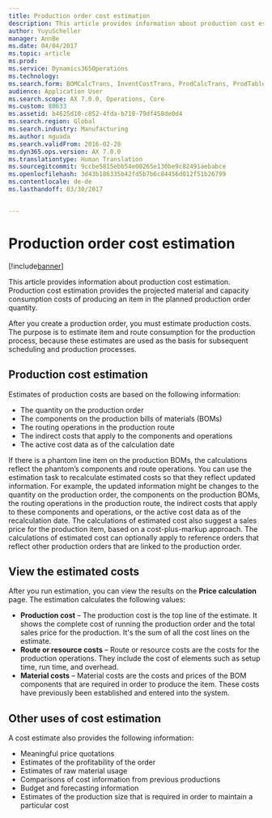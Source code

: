 ```yaml
---
title: Production order cost estimation
description: This article provides information about production cost estimation. Production cost estimation provides the projected material and capacity consumption costs of producing an item in the planned production order quantity.
author: YuyuScheller
manager: AnnBe
ms.date: 04/04/2017
ms.topic: article
ms.prod: 
ms.service: Dynamics365Operations
ms.technology: 
ms.search.form: BOMCalcTrans, InventCostTrans, ProdCalcTrans, ProdTableJour, ProdTableListPage
audience: Application User
ms.search.scope: AX 7.0.0, Operations, Core
ms.custom: 80633
ms.assetid: b4625d10-c852-4fda-b718-79df458de0d4
ms.search.region: Global
ms.search.industry: Manufacturing
ms.author: mguada
ms.search.validFrom: 2016-02-28
ms.dyn365.ops.version: AX 7.0.0
ms.translationtype: Human Translation
ms.sourcegitcommit: 9ccbe5815ebb54e00265e130be9c82491aebabce
ms.openlocfilehash: 3d43b186335b42fd5b7b6c84456d012f51b26799
ms.contentlocale: de-de
ms.lasthandoff: 03/30/2017


---
```


# <a name="production-order-cost-estimation"></a>Production order cost estimation

[!include[banner](../includes/banner.md)]


This article provides information about production cost estimation. Production cost estimation provides the projected material and capacity consumption costs of producing an item in the planned production order quantity. 

After you create a production order, you must estimate production costs. The purpose is to estimate item and route consumption for the production process, because these estimates are used as the basis for subsequent scheduling and production processes.

## <a name="production-cost-estimation"></a>Production cost estimation
Estimates of production costs are based on the following information:

-   The quantity on the production order
-   The components on the production bills of materials (BOMs)
-   The routing operations in the production route
-   The indirect costs that apply to the components and operations
-   The active cost data as of the calculation date

If there is a phantom line item on the production BOMs, the calculations reflect the phantom’s components and route operations. You can use the estimation task to recalculate estimated costs so that they reflect updated information. For example, the updated information might be changes to the quantity on the production order, the components on the production BOMs, the routing operations in the production route, the indirect costs that apply to these components and operations, or the active cost data as of the recalculation date. The calculations of estimated cost also suggest a sales price for the production item, based on a cost-plus-markup approach. The calculations of estimated cost can optionally apply to reference orders that reflect other production orders that are linked to the production order.

## <a name="view-the-estimated-costs"></a>View the estimated costs
After you run estimation, you can view the results on the **Price calculation** page. The estimation calculates the following values:

-   **Production cost** – The production cost is the top line of the estimate. It shows the complete cost of running the production order and the total sales price for the production. It's the sum of all the cost lines on the estimate.
-   **Route or resource costs** – Route or resource costs are the costs for the production operations. They include the cost of elements such as setup time, run time, and overhead.
-   **Material costs** – Material costs are the costs and prices of the BOM components that are required in order to produce the item. These costs have previously been established and entered into the system.

## <a name="other-uses-of-cost-estimation"></a>Other uses of cost estimation
A cost estimate also provides the following information:

-   Meaningful price quotations
-   Estimates of the profitability of the order
-   Estimates of raw material usage
-   Comparisons of cost information from previous productions
-   Budget and forecasting information
-   Estimates of the production size that is required in order to maintain a particular cost





